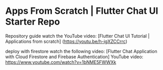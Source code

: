 # Apps From Scratch | Flutter Chat UI Starter Repo

Repository guide watch the YouTube video: [Flutter Chat UI Tutorial | Applications from scratch] (https://youtu.be/h-igXZCCrrc)

deploy with firestore watch the following video: [Flutter Chat Application with Cloud Firestore and Firebase Authentication]
YouTube video: https://www.youtube.com/watch?v=1bNME5FWWXk
